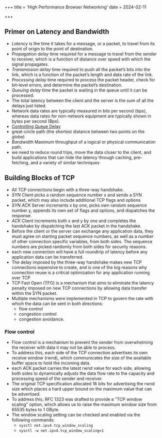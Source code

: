 +++
title = 'High Performance Browser Networking'
date = 2024-02-11

+++

## Primer on Latency and Bandwidth

- _Latency_ is the time it takes for a message, or a packet, to travel from its point of origin to the point of destination.
- _Propagation delay_ time required for a message to travel from the sender to receiver, which is a function of distance over speed with which the signal propagates.
- _Transmission delay_ time required to push all the packet’s bits into the link, which is a function of the packet’s length and data rate of the link.
- _Processing delay_ time required to process the packet header, check for bit-level errors, and determine the packet’s destination.
- _Queuing delay_ time the packet is waiting in the queue until it can be processed.
- The total latency between the client and the server is the sum of all the delays just listed.
- Network data rates are typically measured in bits per second (bps), whereas data rates for non-network equipment are typically shown in bytes per second (Bps).
- [Controlling Queue Delay](https://hpbn.co/aqmacm)
- great-circle path (the shortest distance between two points on the globe)
- _Bandwidth_ Maximum throughput of a logical or physical communication path.
- we need to reduce round trips, move the data closer to the client, and build applications that can hide the latency through caching, pre-fetching, and a variety of similar techniques

## Building Blocks of TCP

- All TCP connections begin with a three-way handshake.
- _SYN_ Client picks a random sequence number x and sends a SYN packet, which may also include additional TCP flags and options
- _SYN ACK_ Server increments x by one, picks own random sequence number y, appends its own set of flags and options, and dispatches the response.
- _ACK_ Client increments both x and y by one and completes the handshake by dispatching the last ACK packet in the handshake.
- Before the client or the server can exchange any application data, they must agree on starting packet sequence numbers, as well as a number of other connection specific variables, from both sides. The sequence numbers are picked randomly from both sides for security reasons.
- each new connection will have a full roundtrip of latency before any application data can be transferred.
- The delay imposed by the three-way handshake makes new TCP connections expensive to create, and is one of the big reasons why connection reuse is a critical optimization for any application running over TCP
- TCP Fast Open (TFO) is a mechanism that aims to eliminate the latency penalty imposed on new TCP connections by allowing data transfer within the SYN packet.
- Multiple mechanisms were implemented in TCP to govern the rate with which the data can be sent in both directions:
  - flow control
  - congestion control
  - congestion avoidance.

### Flow control

- Flow control is a mechanism to prevent the sender from overwhelming the receiver with data it may not be able to process.
- To address this, each side of the TCP connection advertises its own receive window (rwnd), which communicates the size of the available buffer space to hold the incoming data.
- each ACK packet carries the latest rwnd value for each side, allowing both sides to dynamically adjusts the data flow rate to the capacity and processing speed of the sender and receiver.
- The original TCP specification allocated 16 bits for advertising the rwnd size which places a hard upper bound on the maximum value that can be advertised.
- To address this, RFC 1323 was drafted to provide a "TCP window scaling" option, which allows us to raise the maximum window size from 65535 bytes to 1 GByte.
- The window scaling setting can be checked and enabled via the following commands:
  - `sysctl net.ipv4.tcp_window_scaling`
  - `sysctl -w net.ipv4.tcp_window_scaling=1`
